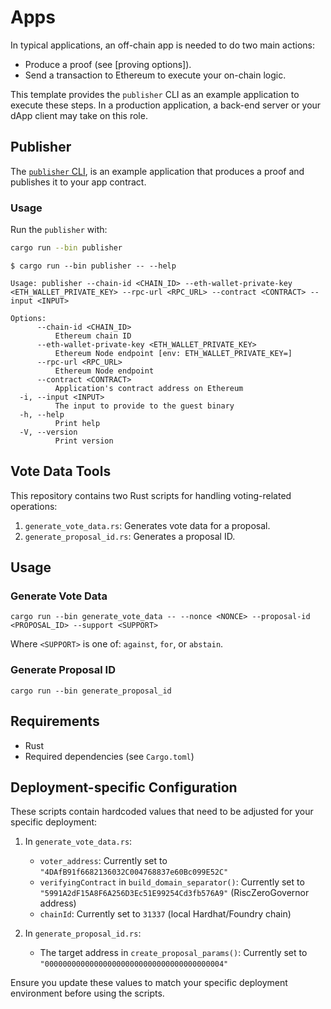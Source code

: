 # Apps

In typical applications, an off-chain app is needed to do two main actions:

* Produce a proof (see [proving options]).
* Send a transaction to Ethereum to execute your on-chain logic.

This template provides the `publisher` CLI as an example application to execute these steps.
In a production application, a back-end server or your dApp client may take on this role.

## Publisher

The [`publisher` CLI][publisher], is an example application that produces a proof and publishes it to your app contract.

### Usage

Run the `publisher` with:

```sh
cargo run --bin publisher
```

```text
$ cargo run --bin publisher -- --help

Usage: publisher --chain-id <CHAIN_ID> --eth-wallet-private-key <ETH_WALLET_PRIVATE_KEY> --rpc-url <RPC_URL> --contract <CONTRACT> --input <INPUT>

Options:
      --chain-id <CHAIN_ID>
          Ethereum chain ID
      --eth-wallet-private-key <ETH_WALLET_PRIVATE_KEY>
          Ethereum Node endpoint [env: ETH_WALLET_PRIVATE_KEY=]
      --rpc-url <RPC_URL>
          Ethereum Node endpoint
      --contract <CONTRACT>
          Application's contract address on Ethereum
  -i, --input <INPUT>
          The input to provide to the guest binary
  -h, --help
          Print help
  -V, --version
          Print version
```

## Vote Data Tools

This repository contains two Rust scripts for handling voting-related operations:

1. `generate_vote_data.rs`: Generates vote data for a proposal.
2. `generate_proposal_id.rs`: Generates a proposal ID.

## Usage

### Generate Vote Data

```
cargo run --bin generate_vote_data -- --nonce <NONCE> --proposal-id <PROPOSAL_ID> --support <SUPPORT>
```

Where `<SUPPORT>` is one of: `against`, `for`, or `abstain`.

### Generate Proposal ID

```
cargo run --bin generate_proposal_id
```

## Requirements

- Rust
- Required dependencies (see `Cargo.toml`)

## Deployment-specific Configuration

These scripts contain hardcoded values that need to be adjusted for your specific deployment:

1. In `generate_vote_data.rs`:
   - `voter_address`: Currently set to `"4DAfB91f6682136032C004768837e60Bc099E52C"`
   - `verifyingContract` in `build_domain_separator()`: Currently set to `"5991A2dF15A8F6A256D3Ec51E99254Cd3fb576A9"` (RiscZeroGovernor address)
   - `chainId`: Currently set to `31337` (local Hardhat/Foundry chain)

2. In `generate_proposal_id.rs`:
   - The target address in `create_proposal_params()`: Currently set to `"0000000000000000000000000000000000000004"`

Ensure you update these values to match your specific deployment environment before using the scripts.

[proving-options]: https://dev.risczero.com/api/generating-proofs/proving-options
[publisher]: ./src/bin/publisher.rs
